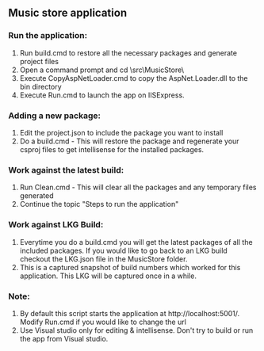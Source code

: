 ## Music store application

### Run the application:
1. Run build.cmd to restore all the necessary packages and generate project files
2. Open a command prompt and cd \src\MusicStore\
3. Execute CopyAspNetLoader.cmd to copy the AspNet.Loader.dll to the bin directory
4. Execute Run.cmd to launch the app on IISExpress. 

### Adding a new package:
1. Edit the project.json to include the package you want to install
2. Do a build.cmd - This will restore the package and regenerate your csproj files to get intellisense for the installed packages.

### Work against the latest build:
1. Run Clean.cmd - This will clear all the packages and any temporary files generated
2. Continue the topic "Steps to run the application"

### Work against LKG Build:
1. Everytime you do a build.cmd you will get the latest packages of all the included packages. If you would like to go back to an LKG build checkout the LKG.json file in the MusicStore folder.
2. This is a captured snapshot of build numbers which worked for this application. This LKG will be captured once in a while. 

### Note:
1. By default this script starts the application at http://localhost:5001/. Modify Run.cmd if you would like to change the url
2. Use Visual studio only for editing & intellisense. Don't try to build or run the app from Visual studio.